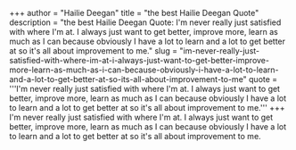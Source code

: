 +++
author = "Hailie Deegan"
title = "the best Hailie Deegan Quote"
description = "the best Hailie Deegan Quote: I'm never really just satisfied with where I'm at. I always just want to get better, improve more, learn as much as I can because obviously I have a lot to learn and a lot to get better at so it's all about improvement to me."
slug = "im-never-really-just-satisfied-with-where-im-at-i-always-just-want-to-get-better-improve-more-learn-as-much-as-i-can-because-obviously-i-have-a-lot-to-learn-and-a-lot-to-get-better-at-so-its-all-about-improvement-to-me"
quote = '''I'm never really just satisfied with where I'm at. I always just want to get better, improve more, learn as much as I can because obviously I have a lot to learn and a lot to get better at so it's all about improvement to me.'''
+++
I'm never really just satisfied with where I'm at. I always just want to get better, improve more, learn as much as I can because obviously I have a lot to learn and a lot to get better at so it's all about improvement to me.
